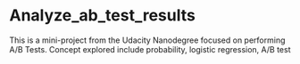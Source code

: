 # Analyze_ab_test_results
This is a mini-project from the Udacity Nanodegree focused on performing A/B Tests. Concept explored include probability, logistic regression, A/B test
